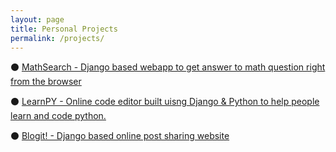 ```yaml
---
layout: page
title: Personal Projects
permalink: /projects/
---
```


<section class="intro">
  <div class="container">
    <p>⚫ <a href="{{ '/https://www.google.com' | prepend: site.baseurl | prepend: site.url }}">MathSearch - Django based webapp to get answer to math question      right from the browser</a></p>
    <p>⚫ <a href="{{ '/work/api' | prepend: site.baseurl | prepend: site.url }}">LearnPY - Online code editor built uisng Django & Python to help people learn and code python.</a></p>
    <p>⚫ <a href="{{ '/work/webapp' | prepend: site.baseurl | prepend: site.url }}">Blogit! - Django based online post sharing website</a></p>
  <br>


